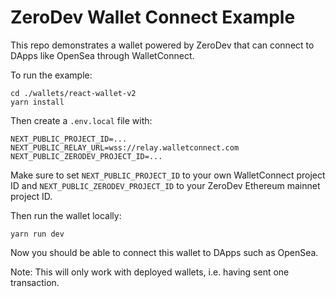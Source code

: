 # ZeroDev Wallet Connect Example

This repo demonstrates a wallet powered by ZeroDev that can connect to DApps like OpenSea through WalletConnect.

To run the example:

```
cd ./wallets/react-wallet-v2
yarn install
```

Then create a `.env.local` file with:

```
NEXT_PUBLIC_PROJECT_ID=...
NEXT_PUBLIC_RELAY_URL=wss://relay.walletconnect.com
NEXT_PUBLIC_ZERODEV_PROJECT_ID=...
```

Make sure to set `NEXT_PUBLIC_PROJECT_ID` to your own WalletConnect project ID and `NEXT_PUBLIC_ZERODEV_PROJECT_ID` to your ZeroDev Ethereum mainnet project ID.

Then run the wallet locally:

```
yarn run dev
```

Now you should be able to connect this wallet to DApps such as OpenSea.


Note: This will only work with deployed wallets, i.e. having sent one transaction.